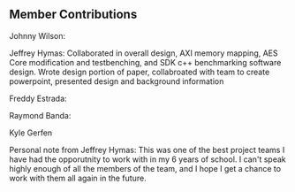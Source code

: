 ## Member Contributions

Johnny Wilson:

Jeffrey Hymas: Collaborated in overall design, AXI memory mapping, AES Core modification and testbenching, and SDK c++ benchmarking software design. Wrote design portion of paper, collabroated with team to create powerpoint, presented design and background information

Freddy Estrada:

Raymond Banda:

Kyle Gerfen

Personal note from Jeffrey Hymas: This was one of the best project teams I have had the opporutnity to work with in my 6 years of school. I can't speak highly enough of all the members of the team, and I hope I get a chance to work with them all again in the future.
